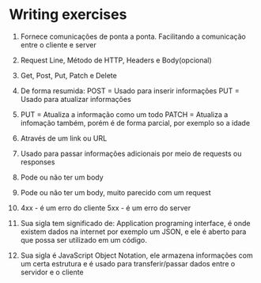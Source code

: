 #  Writing exercises

1) Fornece comunicações de ponta a ponta. Facilitando a comunicação entre o cliente e server

2) Request Line, Método de HTTP, Headers e Body(opcional)

3) Get, Post, Put, Patch e Delete

4) De forma resumida:
    POST = Usado para inserir informações
    PUT = Usado para atualizar informações

5) PUT = Atualiza a informação como um todo 
   PATCH = Atualiza a infomação também, porém é de forma parcial, por exemplo so a idade 
   
6) Através de um link ou URL

7) Usado para passar informações adicionais por meio de requests ou responses

8) Pode ou não ter um body 

9) Pode ou não ter um body, muito parecido com um request

10) 4xx - é um erro do cliente
    5xx - é um erro do server

11) Sua sigla tem significado de: Application programing interface, é onde existem dados na internet por exemplo um JSON, e ele é aberto para que possa ser utilizado em um código.

12) Sua sigla é JavaScript Object Notation, ele armazena informações com um certa estrutura e é usado para transferir/passar dados entre o servidor e o cliente
